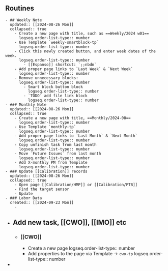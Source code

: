 ## Routines
	- ## Weekly Note 
	  updated:: [[2024-08-26 Mon]]
	  collapsed:: true
		- Create a new page with title, such as ==Weekly/2024 w01==
		  logseq.order-list-type:: number
		- Use Template `weekly-smartblock-tp`
		  logseq.order-list-type:: number
		- Click this newly created button, and enter week dates of the week. 
		  logseq.order-list-type:: number
			- [[Espanso]] shortcut: `;;nbdn`
		- Add proper page links to `Last Week` & `Next Week`
		  logseq.order-list-type:: number
		- Remove unnecessary blocks: 
		  logseq.order-list-type:: number
			- Smart block button block
			  logseq.order-list-type:: number
			- `TODO` add file link block
			  logseq.order-list-type:: number
	- ### Monthly Note
	  updated:: [[2024-08-26 Mon]]
	  collapsed:: true
		- Create a new page with title, ==Monthly/2024-08==
		  logseq.order-list-type:: number
		- Use Template `monthly-tp`
		  logseq.order-list-type:: number
		- Add proper page links to `Last Month` & `Next Month`
		  logseq.order-list-type:: number
		- Copy unfinish task from last month
		  logseq.order-list-type:: number
		- Move `Future Issues` from last month
		  logseq.order-list-type:: number
		- Add X-monthly PM from Template
		  logseq.order-list-type:: number
	- ### Update [[Calibration]] records
	  updated:: [[2024-08-26 Mon]]
	  collapsed:: true
		- Open page [[Calibration/HMP]] or [[Calibration/PTB]]
		- Find the target sensor
		- Update
	- ### Labor Data
	  created:: [[2024-09-23 Mon]]
		-
- ## Add new task, [[CWO]], [[IMO]] etc
	- ### [[CWO]]
		- Create a new page
		  logseq.order-list-type:: number
		- Add properties to the page via Template -> `cwo-tp`
		  logseq.order-list-type:: number
-